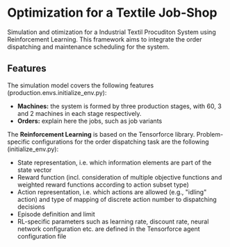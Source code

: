 # Optimization for a Textile Job-Shop

Simulation and otimization for a Industrial Textil Procuditon System using Reinforcement Learning. This framework aims to integrate the order dispatching and maintenance scheduling for the system.

## Features

The simulation model covers the following features (production.envs.initialize_env.py):

- **Machines:** the system is formed by three production stages, with 60, 3 and 2 machines in each stage respectively. 
- **Orders:** explain here the jobs, such as job variants

The **Reinforcement Learning** is based on the Tensorforce library. Problem-specific configurations for the order dispatching task are the following (initialize_env.py):

- State representation, i.e. which information elements are part of the state vector
- Reward function (incl. consideration of multiple objective functions and weighted reward functions according to action subset type)
- Action representation, i.e. which actions are allowed (e.g., "idling" action) and type of mapping of discrete action number to dispatching decisions
- Episode definition and limit
- RL-specific parameters such as learning rate, discount rate, neural network configuration etc. are defined in the Tensorforce agent configuration file